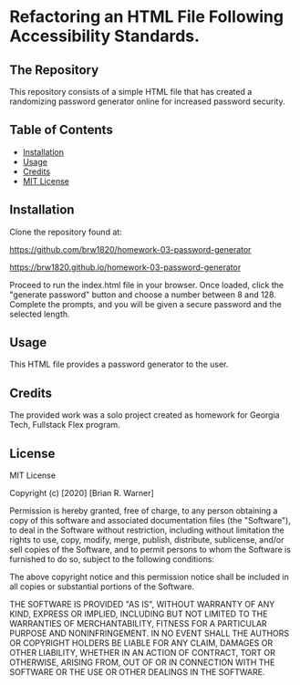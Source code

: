 # Refactoring an HTML File Following Accessibility Standards.

## The Repository

This repository consists of a simple HTML file that has created a randomizing password generator online for increased password security.


## Table of Contents 

* [Installation](#installation)
* [Usage](#usage)
* [Credits](#credits)
* [MIT License](#mit_license)

## Installation

Clone the repository found at:

https://github.com/brw1820/homework-03-password-generator

https://brw1820.github.io/homework-03-password-generator

Proceed to run the index.html file in your browser.  Once loaded, click the "generate password" button and choose a number between 8 and 128.  Complete the prompts, and you will be given a secure password and the selected length.

## Usage 

This HTML file provides a password generator to the user.

## Credits

The provided work was a solo project created as homework for Georgia Tech, Fullstack Flex program.

## License

MIT License

Copyright (c) [2020] [Brian R. Warner]

Permission is hereby granted, free of charge, to any person obtaining a copy
of this software and associated documentation files (the "Software"), to deal
in the Software without restriction, including without limitation the rights
to use, copy, modify, merge, publish, distribute, sublicense, and/or sell
copies of the Software, and to permit persons to whom the Software is
furnished to do so, subject to the following conditions:

The above copyright notice and this permission notice shall be included in all
copies or substantial portions of the Software.

THE SOFTWARE IS PROVIDED "AS IS", WITHOUT WARRANTY OF ANY KIND, EXPRESS OR
IMPLIED, INCLUDING BUT NOT LIMITED TO THE WARRANTIES OF MERCHANTABILITY,
FITNESS FOR A PARTICULAR PURPOSE AND NONINFRINGEMENT. IN NO EVENT SHALL THE
AUTHORS OR COPYRIGHT HOLDERS BE LIABLE FOR ANY CLAIM, DAMAGES OR OTHER
LIABILITY, WHETHER IN AN ACTION OF CONTRACT, TORT OR OTHERWISE, ARISING FROM,
OUT OF OR IN CONNECTION WITH THE SOFTWARE OR THE USE OR OTHER DEALINGS IN THE
SOFTWARE.